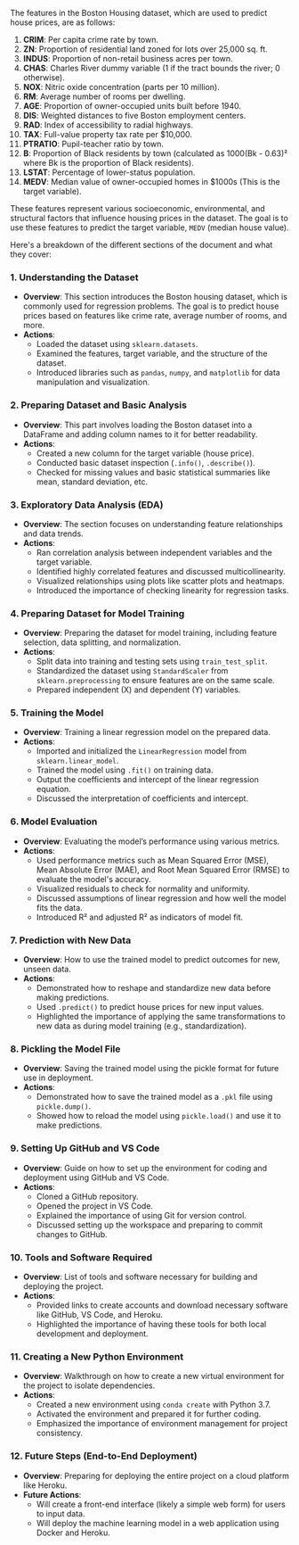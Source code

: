 The features in the Boston Housing dataset, which are used to predict house prices, are as follows:

1. **CRIM**: Per capita crime rate by town.
2. **ZN**: Proportion of residential land zoned for lots over 25,000 sq. ft.
3. **INDUS**: Proportion of non-retail business acres per town.
4. **CHAS**: Charles River dummy variable (1 if the tract bounds the river; 0 otherwise).
5. **NOX**: Nitric oxide concentration (parts per 10 million).
6. **RM**: Average number of rooms per dwelling.
7. **AGE**: Proportion of owner-occupied units built before 1940.
8. **DIS**: Weighted distances to five Boston employment centers.
9. **RAD**: Index of accessibility to radial highways.
10. **TAX**: Full-value property tax rate per $10,000.
11. **PTRATIO**: Pupil-teacher ratio by town.
12. **B**: Proportion of Black residents by town (calculated as 1000(Bk - 0.63)² where Bk is the proportion of Black residents).
13. **LSTAT**: Percentage of lower-status population.
14. **MEDV**: Median value of owner-occupied homes in $1000s (This is the target variable).

These features represent various socioeconomic, environmental, and structural factors that influence housing prices in the dataset. The goal is to use these features to predict the target variable, `MEDV` (median house value).

Here's a breakdown of the different sections of the document and what they cover:

### 1. **Understanding the Dataset**
   - **Overview**: This section introduces the Boston housing dataset, which is commonly used for regression problems. The goal is to predict house prices based on features like crime rate, average number of rooms, and more.
   - **Actions**: 
     - Loaded the dataset using `sklearn.datasets`.
     - Examined the features, target variable, and the structure of the dataset.
     - Introduced libraries such as `pandas`, `numpy`, and `matplotlib` for data manipulation and visualization.

### 2. **Preparing Dataset and Basic Analysis**
   - **Overview**: This part involves loading the Boston dataset into a DataFrame and adding column names to it for better readability.
   - **Actions**:
     - Created a new column for the target variable (house price).
     - Conducted basic dataset inspection (`.info()`, `.describe()`).
     - Checked for missing values and basic statistical summaries like mean, standard deviation, etc.

### 3. **Exploratory Data Analysis (EDA)**
   - **Overview**: The section focuses on understanding feature relationships and data trends.
   - **Actions**:
     - Ran correlation analysis between independent variables and the target variable.
     - Identified highly correlated features and discussed multicollinearity.
     - Visualized relationships using plots like scatter plots and heatmaps.
     - Introduced the importance of checking linearity for regression tasks.

### 4. **Preparing Dataset for Model Training**
   - **Overview**: Preparing the dataset for model training, including feature selection, data splitting, and normalization.
   - **Actions**:
     - Split data into training and testing sets using `train_test_split`.
     - Standardized the dataset using `StandardScaler` from `sklearn.preprocessing` to ensure features are on the same scale.
     - Prepared independent (X) and dependent (Y) variables.

### 5. **Training the Model**
   - **Overview**: Training a linear regression model on the prepared data.
   - **Actions**:
     - Imported and initialized the `LinearRegression` model from `sklearn.linear_model`.
     - Trained the model using `.fit()` on training data.
     - Output the coefficients and intercept of the linear regression equation.
     - Discussed the interpretation of coefficients and intercept.

### 6. **Model Evaluation**
   - **Overview**: Evaluating the model’s performance using various metrics.
   - **Actions**:
     - Used performance metrics such as Mean Squared Error (MSE), Mean Absolute Error (MAE), and Root Mean Squared Error (RMSE) to evaluate the model's accuracy.
     - Visualized residuals to check for normality and uniformity.
     - Discussed assumptions of linear regression and how well the model fits the data.
     - Introduced R² and adjusted R² as indicators of model fit.

### 7. **Prediction with New Data**
   - **Overview**: How to use the trained model to predict outcomes for new, unseen data.
   - **Actions**:
     - Demonstrated how to reshape and standardize new data before making predictions.
     - Used `.predict()` to predict house prices for new input values.
     - Highlighted the importance of applying the same transformations to new data as during model training (e.g., standardization).

### 8. **Pickling the Model File**
   - **Overview**: Saving the trained model using the pickle format for future use in deployment.
   - **Actions**:
     - Demonstrated how to save the trained model as a `.pkl` file using `pickle.dump()`.
     - Showed how to reload the model using `pickle.load()` and use it to make predictions.

### 9. **Setting Up GitHub and VS Code**
   - **Overview**: Guide on how to set up the environment for coding and deployment using GitHub and VS Code.
   - **Actions**:
     - Cloned a GitHub repository.
     - Opened the project in VS Code.
     - Explained the importance of using Git for version control.
     - Discussed setting up the workspace and preparing to commit changes to GitHub.

### 10. **Tools and Software Required**
   - **Overview**: List of tools and software necessary for building and deploying the project.
   - **Actions**:
     - Provided links to create accounts and download necessary software like GitHub, VS Code, and Heroku.
     - Highlighted the importance of having these tools for both local development and deployment.

### 11. **Creating a New Python Environment**
   - **Overview**: Walkthrough on how to create a new virtual environment for the project to isolate dependencies.
   - **Actions**:
     - Created a new environment using `conda create` with Python 3.7.
     - Activated the environment and prepared it for further coding.
     - Emphasized the importance of environment management for project consistency.

### 12. **Future Steps (End-to-End Deployment)**
   - **Overview**: Preparing for deploying the entire project on a cloud platform like Heroku.
   - **Future Actions**:
     - Will create a front-end interface (likely a simple web form) for users to input data.
     - Will deploy the machine learning model in a web application using Docker and Heroku.
